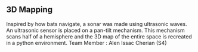 ## 3D Mapping
Inspired by how bats navigate, a sonar was made using ultrasonic waves. An ultrasonic sensor is placed on a pan-tilt mechanism. This mechanism scans half of a hemisphere and the 3D map of the entire space is recreated in a python environment.
Team Member : Alen Issac Cherian (S4)
